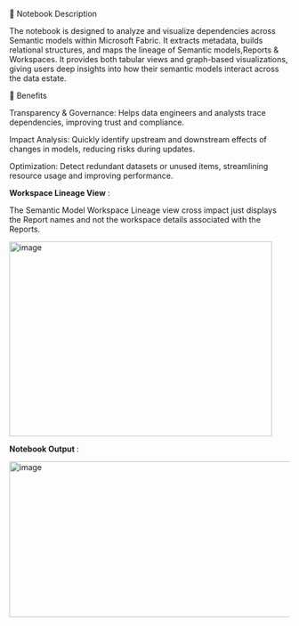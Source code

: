 
📘 Notebook Description

The notebook is designed to analyze and visualize dependencies across Semantic models within Microsoft Fabric. It extracts metadata, builds relational structures, and maps the lineage of Semantic models,Reports & Workspaces. It provides both tabular views and graph-based visualizations, giving users deep insights into how their semantic models interact across the data estate.

🌟 Benefits

Transparency & Governance: Helps data engineers and analysts trace dependencies, improving trust and compliance.

Impact Analysis: Quickly identify upstream and downstream effects of changes in models, reducing risks during updates.

Optimization: Detect redundant datasets or unused items, streamlining resource usage and improving performance.


**Workspace Lineage View** :

The Semantic Model Workspace Lineage view cross impact just displays the Report names and not the workspace details associated with the Reports.


<img width="472" height="350" alt="image" src="https://github.com/user-attachments/assets/23425902-42c7-473b-98ee-119d66fb4b40" />





**Notebook Output** :


<img width="512" height="280" alt="image" src="https://github.com/user-attachments/assets/7613374c-34cf-4bb5-8c7b-1149e6122269" />
